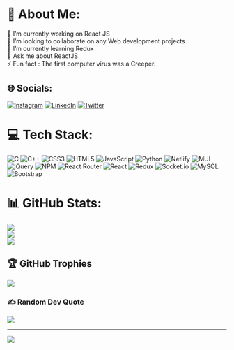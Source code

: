 # 💫 About Me:
🔭 I’m currently working on React JS<br>👯 I’m looking to collaborate on any Web development projects<br>🌱 I’m currently learning Redux<br>💬 Ask me about ReactJS<br>⚡ Fun fact : The first computer virus was a Creeper.


## 🌐 Socials:
[![Instagram](https://img.shields.io/badge/Instagram-%23E4405F.svg?logo=Instagram&logoColor=white)](https://instagram.com/_pushkar_28) [![LinkedIn](https://img.shields.io/badge/LinkedIn-%230077B5.svg?logo=linkedin&logoColor=white)](https://linkedin.com/in/https://www.linkedin.com/in/pushkar-khare-664839220/) [![Twitter](https://img.shields.io/badge/Twitter-%231DA1F2.svg?logo=Twitter&logoColor=white)](https://twitter.com/_pushkar_28) 

# 💻 Tech Stack:
![C](https://img.shields.io/badge/c-%2300599C.svg?style=flat-square&logo=c&logoColor=white) ![C++](https://img.shields.io/badge/c++-%2300599C.svg?style=flat-square&logo=c%2B%2B&logoColor=white) ![CSS3](https://img.shields.io/badge/css3-%231572B6.svg?style=flat-square&logo=css3&logoColor=white) ![HTML5](https://img.shields.io/badge/html5-%23E34F26.svg?style=flat-square&logo=html5&logoColor=white) ![JavaScript](https://img.shields.io/badge/javascript-%23323330.svg?style=flat-square&logo=javascript&logoColor=%23F7DF1E) ![Python](https://img.shields.io/badge/python-3670A0?style=flat-square&logo=python&logoColor=ffdd54) ![Netlify](https://img.shields.io/badge/netlify-%23000000.svg?style=flat-square&logo=netlify&logoColor=#00C7B7) ![MUI](https://img.shields.io/badge/MUI-%230081CB.svg?style=flat-square&logo=material-ui&logoColor=white) ![jQuery](https://img.shields.io/badge/jquery-%230769AD.svg?style=flat-square&logo=jquery&logoColor=white) ![NPM](https://img.shields.io/badge/NPM-%23000000.svg?style=flat-square&logo=npm&logoColor=white) ![React Router](https://img.shields.io/badge/React_Router-CA4245?style=flat-square&logo=react-router&logoColor=white) ![React](https://img.shields.io/badge/react-%2320232a.svg?style=flat-square&logo=react&logoColor=%2361DAFB) ![Redux](https://img.shields.io/badge/redux-%23593d88.svg?style=flat-square&logo=redux&logoColor=white) ![Socket.io](https://img.shields.io/badge/Socket.io-black?style=flat-square&logo=socket.io&badgeColor=010101) ![MySQL](https://img.shields.io/badge/mysql-%2300f.svg?style=flat-square&logo=mysql&logoColor=white) ![Bootstrap](https://img.shields.io/badge/bootstrap-%23563D7C.svg?style=flat-square&logo=bootstrap&logoColor=white)
# 📊 GitHub Stats:
![](https://github-readme-stats.vercel.app/api?username=pushkar-2804&theme=dark&hide_border=false&include_all_commits=true&count_private=true)<br/>
![](https://github-readme-streak-stats.herokuapp.com/?user=pushkar-2804&theme=dark&hide_border=false)<br/>
![](https://github-readme-stats.vercel.app/api/top-langs/?username=pushkar-2804&theme=dark&hide_border=false&include_all_commits=true&count_private=true&layout=compact)

## 🏆 GitHub Trophies
![](https://github-profile-trophy.vercel.app/?username=pushkar-2804&theme=radical&no-frame=false&no-bg=true&margin-w=4)

### ✍️ Random Dev Quote
![](https://quotes-github-readme.vercel.app/api?type=horizontal&theme=radical)


---
[![](https://visitcount.itsvg.in/api?id=pushkar-2804&icon=3&color=1)](https://visitcount.itsvg.in)

<!-- Proudly created with GPRM ( https://gprm.itsvg.in ) -->



